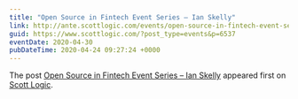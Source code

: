 ```yaml
---
title: "Open Source in Fintech Event Series – Ian Skelly"
link: http://ante.scottlogic.com/events/open-source-in-fintech-event-series-ian-skelly/
guid: https://www.scottlogic.com/?post_type=events&p=6537
eventDate: 2020-04-30
pubDateTime: 2020-04-24 09:27:24 +0000
---
```


<p>The post <a rel="nofollow" href="http://ante.scottlogic.com/events/open-source-in-fintech-event-series-ian-skelly/">Open Source in Fintech Event Series &#8211; Ian Skelly</a> appeared first on <a rel="nofollow" href="http://ante.scottlogic.com">Scott Logic</a>.</p>